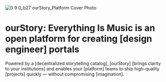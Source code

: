![0 9 0_b27 ourStory_Platform Cover Photo](https://github.com/ourStoryNetwork/.github/assets/8133349/2735fd42-0911-4311-bc47-9f92e41b89a6)
# ourStory: Everything Is Music is an open platform for creating [design engineer] portals
Powered by a [decentralized storytelling catalog], [ourStory] [brings clarity to your institutions] and enables your [platform] teams to ship high-quality [projects] quickly — without compromising [imagination].

<!-- **Here are some ideas to get you started:**

🙋‍♀️ A short introduction - what is your organization all about?
🌈 Contribution guidelines - how can the community get involved?
👩‍💻 Useful resources - where can the community find your docs? Is there anything else the community should know?
🍿 Fun facts - what does your team eat for breakfast?
🧙 Remember, you can do mighty things with the power of [Markdown](https://docs.github.com/github/writing-on-github/getting-started-with-writing-and-formatting-on-github/basic-writing-and-formatting-syntax)
-->

